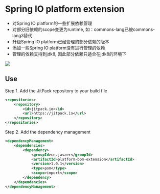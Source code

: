 # Spring IO platform extension
* 对Spring IO platform的一些扩展依赖管理
* 对部分旧依赖的scope变更为runtime, 如：commons-lang已被commons-lang3替代
* 升级Spring IO platform已经管理的部分依赖的版本
* 添加一些Spring IO platform没有进行管理的依赖
* 管理的依赖支持到jdk8, 因此部分依赖只适合在jdk8的环境下

[![](https://jitpack.io/v/cn.javaer.javaer/platform-bom-extension.svg)](https://jitpack.io/#cn.javaer.javaer/platform-bom-extension)
## Use
Step 1. Add the JitPack repository to your build file
```xml
<repositories>
    <repository>
        <id>jitpack.io</id>
        <url>https://jitpack.io</url>
    </repository>
</repositories>
```

Step 2. Add the dependency management
```xml
<dependencyManagement>
    <dependencies>
        <dependency>
            <groupId>cn.javaer</groupId>
            <artifactId>platform-bom-extension</artifactId>
            <version>1.0.1</version>
            <type>pom</type>
            <scope>import</scope>
        </dependency>
    </dependencies>
</dependencyManagement>
```